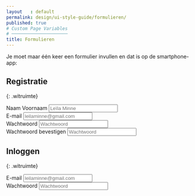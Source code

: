 ```yaml
---
layout   : default
permalink: design/ui-style-guide/formulieren/
published: true
# Custom Page Variables
# ─────────────────────
title: Formulieren
---
```

Je moet maar één keer een formulier invullen en dat is op de smartphone-app:

Registratie
------------
{: .witruimte}

<form>
    <div class="form-group">
        <label for="InputName">Naam Voornaam</label>
        <input type="name" class="form-control" id="exampleInputEmail1" aria-describedby="emailHelp" placeholder="Leïla Minne">
    </div>
    <div class="form-group">
        <label for="InputEmail">E-mail</label>
        <input type="email" class="form-control" id="exampleInputEmail1" aria-describedby="emailHelp" placeholder="leilaminne@gmail.com">
    </div>
    <div class="form-group">
        <label for="InputPassword">Wachtwoord</label>
        <input type="password" class="form-control" id="exampleInputPassword1" aria-describedby="emailHelp" placeholder="Wachtwoord">
    </div>
    <div class="form-group">
        <label for="InputPassword">Wachtwoord bevestigen</label>
        <input type="password" class="form-control" id="exampleInputPassword1" aria-describedby="emailHelp" placeholder="Wachtwoord">
    </div>
 </form>

Inloggen
---------
{: .witruimte}

<form>
    <div class="form-group">
        <label for="InputEmail">E-mail</label>
        <input type="email" class="form-control" id="exampleInputEmail1" aria-describedby="emailHelp" placeholder="leilaminne@gmail.com">
    </div>
    <div class="form-group">
        <label for="InputPassword">Wachtwoord</label>
        <input type="password" class="form-control" id="exampleInputPassword1" aria-describedby="emailHelp" placeholder="Wachtwoord">
    </div>
 </form>